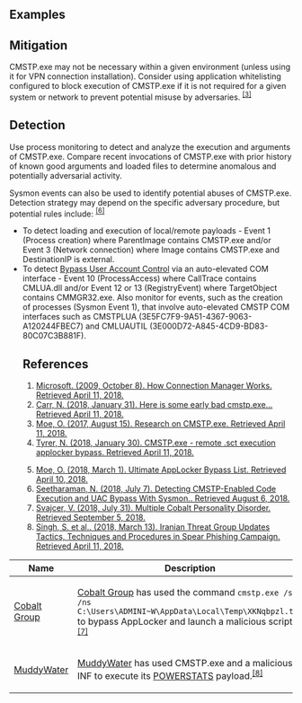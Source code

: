<h2>Examples</h2><table class="table table-bordered table-light mt-2"><thead><tr> <th scope="col">Name</th><th scope="col">Description</th></tr></thead><tbody class="bg-white"><tr><td><a href="https://attack.mitre.org/groups/G0080">Cobalt Group</a></td><td><p><a href="https://attack.mitre.org/groups/G0080">Cobalt Group</a> has used the command <code>cmstp.exe /s /ns C:\Users\ADMINI~W\AppData\Local\Temp\XKNqbpzl.txt</code> to bypass AppLocker and launch a malicious script.<span onclick="scrollToRef(&#39;scite-7&#39;)" id="scite-ref-7-a" class="scite-citeref-number" data-reference="Talos Cobalt Group July 2018"><sup><a href="https://blog.talosintelligence.com/2018/07/multiple-cobalt-personality-disorder.html" target="_blank" data-hasqtip="6" aria-describedby="qtip-6">[7]</a></sup></span></p></td></tr><tr><td><a href="https://attack.mitre.org/groups/G0069">MuddyWater</a></td><td><p><a href="https://attack.mitre.org/groups/G0069">MuddyWater</a> has used CMSTP.exe and a malicious INF to execute its <a href="https://attack.mitre.org/software/S0223">POWERSTATS</a> payload.<span onclick="scrollToRef(&#39;scite-8&#39;)" id="scite-ref-8-a" class="scite-citeref-number" data-reference="FireEye MuddyWater Mar 2018"><sup><a href="https://www.fireeye.com/blog/threat-research/2018/03/iranian-threat-group-updates-ttps-in-spear-phishing-campaign.html" target="_blank" data-hasqtip="7" aria-describedby="qtip-7">[8]</a></sup></span></p></td>
<h2>Mitigation</h2>
            <p>CMSTP.exe may not be necessary within a given environment (unless using it for VPN connection installation). Consider using application whitelisting configured to block execution of CMSTP.exe if it is not required for a given system or network to prevent potential misuse by adversaries. <span id="scite-ref-3-a" class="scite-citeref-number" data-reference="MSitPros CMSTP Aug 2017"><sup><a href="https://msitpros.com/?p=3960" target="_blank" data-hasqtip="2" aria-describedby="qtip-2">[3]</a></sup></span></p>
            <h2 class="pt-3" id="detection">Detection</h2>
            <p>Use process monitoring to detect and analyze the execution and arguments of CMSTP.exe. Compare recent invocations of CMSTP.exe with prior history of known good arguments and loaded files to determine anomalous and potentially adversarial activity.</p><p>Sysmon events can also be used to identify potential abuses of CMSTP.exe. Detection strategy may depend on the specific adversary procedure, but potential rules include: <span id="scite-ref-6-a" class="scite-citeref-number" data-reference="Endurant CMSTP July 2018"><sup><a href="http://www.endurant.io/cmstp/detecting-cmstp-enabled-code-execution-and-uac-bypass-with-sysmon/" target="_blank" data-hasqtip="5" aria-describedby="qtip-5">[6]</a></sup></span></p><ul><li>To detect loading and execution of local/remote payloads - Event 1 (Process creation) where ParentImage contains CMSTP.exe and/or Event 3 (Network connection) where Image contains CMSTP.exe and DestinationIP is external.</li><li>To detect <a href="https://attack.mitre.org/techniques/T1088">Bypass User Account Control</a> via an auto-elevated COM interface - Event 10 (ProcessAccess) where CallTrace contains CMLUA.dll and/or Event 12 or 13 (RegistryEvent) where TargetObject contains CMMGR32.exe. Also monitor for events, such as the creation of processes (Sysmon Event 1), that involve auto-elevated CMSTP COM interfaces such as CMSTPLUA (3E5FC7F9-9A51-4367-9063-A120244FBEC7) and CMLUAUTIL (3E000D72-A845-4CD9-BD83-80C07C3B881F).
<h2>References</h2><div class="row"><div class="col"><ol><li><span id="scite-1" class="scite-citation"><span class="scite-citation-text"><a rel="nofollow" class="external text" name="scite-1" href="https://docs.microsoft.com/previous-versions/windows/it-pro/windows-server-2003/cc786431(v=ws.10)" target="_blank">Microsoft. (2009, October 8). How Connection Manager Works. Retrieved April 11, 2018.</a></span></span></li><li><span id="scite-2" class="scite-citation"><span class="scite-citation-text"><a rel="nofollow" class="external text" name="scite-2" href="https://twitter.com/ItsReallyNick/status/958789644165894146" target="_blank">Carr, N. (2018, January 31). Here is some early bad cmstp.exe... Retrieved April 11, 2018.</a></span></span></li><li><span id="scite-3" class="scite-citation"><span class="scite-citation-text"><a rel="nofollow" class="external text" name="scite-3" href="https://msitpros.com/?p=3960" target="_blank">Moe, O. (2017, August 15). Research on CMSTP.exe. Retrieved April 11, 2018.</a></span></span></li><li><span id="scite-4" class="scite-citation"><span class="scite-citation-text"><a rel="nofollow" class="external text" name="scite-4" href="https://twitter.com/NickTyrer/status/958450014111633408" target="_blank">Tyrer, N. (2018, January 30). CMSTP.exe - remote .sct execution applocker bypass. Retrieved April 11, 2018.</a></span></span></li></ol> </div><div class="col"><ol start="5.0"><li><span id="scite-5" class="scite-citation"><span class="scite-citation-text"><a rel="nofollow" class="external text" name="scite-5" href="https://github.com/api0cradle/UltimateAppLockerByPassList" target="_blank">Moe, O. (2018, March 1). Ultimate AppLocker Bypass List. Retrieved April 10, 2018.</a></span></span></li><li><span id="scite-6" class="scite-citation"><span class="scite-citation-text"><a rel="nofollow" class="external text" name="scite-6" href="http://www.endurant.io/cmstp/detecting-cmstp-enabled-code-execution-and-uac-bypass-with-sysmon/" target="_blank">Seetharaman, N. (2018, July 7). Detecting CMSTP-Enabled Code Execution and UAC Bypass With Sysmon.. Retrieved August 6, 2018.</a></span></span></li><li><span id="scite-7" class="scite-citation"><span class="scite-citation-text"><a rel="nofollow" class="external text" name="scite-7" href="https://blog.talosintelligence.com/2018/07/multiple-cobalt-personality-disorder.html" target="_blank">Svajcer, V. (2018, July 31). Multiple Cobalt Personality Disorder. Retrieved September 5, 2018.</a></span></span></li><li><span id="scite-8" class="scite-citation"><span class="scite-citation-text"><a rel="nofollow" class="external text" name="scite-8" href="https://www.fireeye.com/blog/threat-research/2018/03/iranian-threat-group-updates-ttps-in-spear-phishing-campaign.html" target="_blank">Singh, S. et al.. (2018, March 13). Iranian Threat Group Updates Tactics, Techniques and Procedures in Spear Phishing Campaign. Retrieved April 11, 2018.</a></span></span></li></ol> </div>
